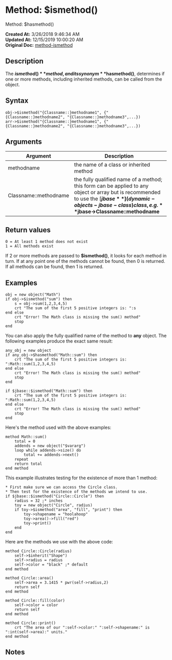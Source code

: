 # Method: $ismethod()
Method: $hasmethod()

**Created At:** 3/26/2018 9:46:34 AM  
**Updated At:** 12/15/2019 10:00:20 AM  
**Original Doc:** [method-ismethod](https://docs.jbase.com/42948-dynamic-objects/method-ismethod)  


## Description

The **$ismethod()** method, and its synonym **$hasmethod()**, determines if one or more methods, including inherited methods, can be called from the object.



## Syntax

```
obj->$ismethod("{Classname::}methodname1", {"{Classname::}methodname2", "{Classname::}methodname3",...})
arr->$ismethod("{Classname::}methodname1", {"{Classname::}methodname2", "{Classname::}methodname3",...})
```



## Arguments




| Argument<br> | Description<br> |
| --- | --- |
| methodname<br> | the name of a class or inherited method<br> |
| Classname::methodname<br> | the fully qualified name of a method; this form can be applied to any object or array but is recommended to use the [**$jbase**](dynamic-objects-jbase-class) class, e.g. **$jbase-&gt;Classname::methodname**<br> |




## Return values

```
0 = At least 1 method does not exist
1 = All methods exist
```

If 2 or more methods are passed to **$ismethod()**, it looks for each method in turn. If at any point one of the methods cannot be found, then 0 is returned. If all methods can be found, then 1 is returned.



## Examples

```
obj = new object("Math")
if obj->$ismethod("sum") then
    s = obj->sum(1,2,3,4,5)
    crt "The sum of the first 5 positive integers is: ":s
end else
    crt "Error! The Math class is missing the sum() method"
    stop
end
```

You can also apply the fully qualified name of the method to **any** object. The following examples produce the exact same result:

```
any_obj = new object
if any_obj->$hasmethod("Math::sum") then
    crt "The sum of the first 5 positive integers is: ":Math::sum(1,2,3,4,5)
end else
    crt "Error! The Math class is missing the sum() method"
    stop
end
```

```
if $jbase::$ismethod("Math::sum") then
    crt "The sum of the first 5 positive integers is: ":Math::sum(1,2,3,4,5)
end else
    crt "Error! The Math class is missing the sum() method"
    stop
end
```

Here's the method used with the above examples:

```
method Math::sum()
    total = 0
    addends = new object("$vararg")
    loop while addends->size() do
        total += addends->next()
    repeat
    return total
end method
```

This example illustrates testing for the existence of more than 1 method:

```
* First make sure we can access the Circle class.
* Then test for the existence of the methods we intend to use.
if $jbase::$ismethod("Circle::Circle") then
    radius = 32 ;* inches
    toy = new object("Circle", radius)
    if toy->$ismethod("area", "fill", "print") then
        toy->shapename = "hoolahoop"
        toy->area()->fill("red")
        toy->print()
    end
end
```



Here are the methods we use with the above code:

```
method Circle::Circle(radius)
    self->$inherit("Shape")
    self->radius = radius
    self->color = "black" ;* default
end method

method Circle::area()
    self->area = 3.1415 * pwr(self->radius,2)
    return self
end method

method Circle::fill(color)
    self->color = color
    return self
end method

method Circle::print()
    crt "The area of our ":self->color:" ":self->shapename:" is ":int(self->area):" units."
end method
```



## Notes
